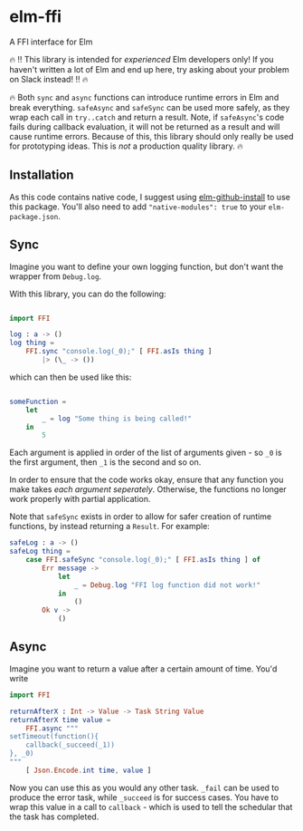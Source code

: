 # elm-ffi
A FFI interface for Elm

:fire: :bangbang: This library is intended for _experienced_ Elm developers only! If you haven't written a lot of Elm and end up here, try asking about your problem on Slack instead! :bangbang: :fire:

:fire: Both `sync` and `async` functions can introduce runtime errors in Elm and break everything. `safeAsync` and `safeSync` can be used more safely, as they wrap each call in `try..catch` and return a result. Note, if `safeAsync`'s code fails during callback evaluation, it will not be returned as a result and will cause runtime errors. Because of this, this library should only really be used for prototyping ideas. This is _not_ a production quality library. :fire:


## Installation 

As this code contains native code, I suggest using [elm-github-install](https://github.com/gdotdesign/elm-github-install) to use this package. You'll also need to add `"native-modules": true` to your `elm-package.json`.


## Sync

Imagine you want to define your own logging function, but don't want the wrapper from `Debug.log`. 

With this library, you can do the following:

```elm

import FFI

log : a -> ()
log thing =
    FFI.sync "console.log(_0);" [ FFI.asIs thing ]
        |> (\_ -> ())

```

which can then be used like this:

```elm

someFunction =
    let 
        _ = log "Some thing is being called!"
    in 
        5

```

Each argument is applied in order of the list of arguments given - so `_0` is the first argument, then `_1` is the second and so on. 

In order to ensure that the code works okay, ensure that any function you make takes _each argument seperately_. Otherwise, the functions no longer work properly with partial application.


Note that `safeSync` exists in order to allow for safer creation of runtime functions, by instead returning a `Result`. For example:

```elm
safeLog : a -> ()
safeLog thing = 
    case FFI.safeSync "console.log(_0);" [ FFI.asIs thing ] of 
        Err message ->
            let
                _ = Debug.log "FFI log function did not work!" 
            in 
                ()
        Ok v ->
            ()
```


## Async

Imagine you want to return a value after a certain amount of time. You'd write

```elm
import FFI

returnAfterX : Int -> Value -> Task String Value
returnAfterX time value =
    FFI.async """
setTimeout(function(){
    callback(_succeed(_1))
}, _0)
"""
    [ Json.Encode.int time, value ]

```

Now you can use this as you would any other task. `_fail` can be used to produce the error task, while `_succeed` is for success cases. You have to wrap this value in a call to `callback` - which is used to tell the schedular that the task has completed.

